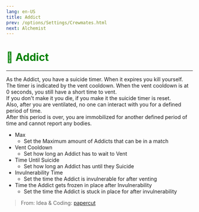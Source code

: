 ```yaml
---
lang: en-US
title: Addict
prev: /options/Settings/Crewmates.html
next: Alchemist
---
```


# <font color="green">💊 <b>Addict</b></font> <Badge text="Basic" type="tip" vertical="middle"/>

***

As the Addict, you have a suicide timer. When it expires you kill yourself.<br>
The timer is indicated by the vent cooldown. When the vent cooldown is at 0 seconds, you still have a short time to vent.<br>
If you don't make it you die, if you make it the suicide timer is reset.<br>
Also, after you are ventilated, no one can interact with you for a defined period of time.<br>
After this period is over, you are immobilized for another defined period of time and cannot report any bodies.

- Max
  - Set the Maximum amount of Addicts that can be in a match
- Vent Cooldown
  - Set how long an Addict has to wait to Vent
- Time Until Suicide
  - Set how long an Addict has until they Suicide
- Invulnerability Time
  - Set the time the Addict is invulnerable for after venting
- Time the Addict gets frozen in place after Invulnerability
  - Set the time the Addict is stuck in place for after invulnerability

> From: Idea & Coding: [papercut](https://github.com/lars-wu)
